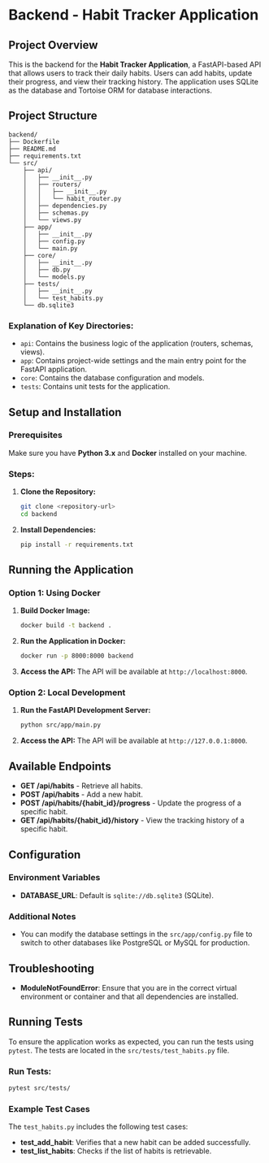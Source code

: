 # Backend - Habit Tracker Application

## Project Overview

This is the backend for the **Habit Tracker Application**, a FastAPI-based API that allows users to track their daily habits. Users can add habits, update their progress, and view their tracking history. The application uses SQLite as the database and Tortoise ORM for database interactions.

## Project Structure

```
backend/
├── Dockerfile
├── README.md
├── requirements.txt
└── src/
    ├── api/
    │   ├── __init__.py
    │   ├── routers/
    │   │   ├── __init__.py
    │   │   └── habit_router.py
    │   ├── dependencies.py
    │   ├── schemas.py
    │   └── views.py
    ├── app/
    │   ├── __init__.py
    │   ├── config.py
    │   └── main.py
    ├── core/
    │   ├── __init__.py
    │   ├── db.py
    │   └── models.py
    ├── tests/
    │   ├── __init__.py
    │   └── test_habits.py
    └── db.sqlite3
```

### Explanation of Key Directories:
- `api`: Contains the business logic of the application (routers, schemas, views).
- `app`: Contains project-wide settings and the main entry point for the FastAPI application.
- `core`: Contains the database configuration and models.
- `tests`: Contains unit tests for the application.

## Setup and Installation

### Prerequisites

Make sure you have **Python 3.x** and **Docker** installed on your machine.

### Steps:

1. **Clone the Repository:**

   ```bash
   git clone <repository-url>
   cd backend
   ```

2. **Install Dependencies:**

   ```bash
   pip install -r requirements.txt
   ```

## Running the Application

### Option 1: Using Docker

1. **Build Docker Image:**

   ```bash
   docker build -t backend .
   ```

2. **Run the Application in Docker:**

   ```bash
   docker run -p 8000:8000 backend
   ```

3. **Access the API:**
   The API will be available at `http://localhost:8000`.

### Option 2: Local Development

1. **Run the FastAPI Development Server:**

   ```bash
   python src/app/main.py
   ```

2. **Access the API:**
   The API will be available at `http://127.0.0.1:8000`.

## Available Endpoints

- **GET /api/habits** - Retrieve all habits.
- **POST /api/habits** - Add a new habit.
- **POST /api/habits/{habit_id}/progress** - Update the progress of a specific habit.
- **GET /api/habits/{habit_id}/history** - View the tracking history of a specific habit.

## Configuration

### Environment Variables

- **DATABASE_URL**: Default is `sqlite://db.sqlite3` (SQLite).

### Additional Notes

- You can modify the database settings in the `src/app/config.py` file to switch to other databases like PostgreSQL or MySQL for production.

## Troubleshooting

- **ModuleNotFoundError**: Ensure that you are in the correct virtual environment or container and that all dependencies are installed.

## Running Tests

To ensure the application works as expected, you can run the tests using `pytest`. The tests are located in the `src/tests/test_habits.py` file.

### Run Tests:

```bash
pytest src/tests/
```

### Example Test Cases

The `test_habits.py` includes the following test cases:

- **test_add_habit**: Verifies that a new habit can be added successfully.
- **test_list_habits**: Checks if the list of habits is retrievable.

